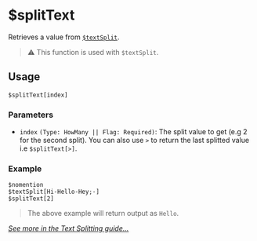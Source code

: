 # $splitText
Retrieves a value from [`$textSplit`](./textSplit.md).

> ⚠️ This function is used with `$textSplit`.

## Usage
```
$splitText[index]
```

### Parameters
- `index` `(Type: HowMany || Flag: Required)`: The split value to get (e.g 2 for the second split). You can also use `>` to return the last splitted value i.e `$splitText[>]`.

### Example
```
$nomention
$textSplit[Hi-Hello-Hey;-]
$splitText[2]
```
> The above example will return output as `Hello`.

[*See more in the Text Splitting guide...*](../guides/textSplitting.md)
